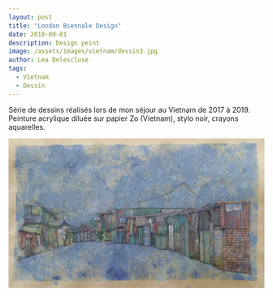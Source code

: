 ```yaml
---
layout: post
title: "London Biennale Design"
date: 2018-09-01
description: Design peint
image: /assets/images/vietnam/dessin3.jpg
author: Lea Delescluse
tags:
  - Vietnam
  - Dessin
---
```

Série de dessins réalisés lors de mon séjour au Vietnam de 2017 à 2019.
Peinture acrylique diluée sur papier Zo (Vietnam), stylo noir, crayons aquarelles.

![Placeholder](/assets/images/vietnam/dessin2.jpg "DESSIN 2")

